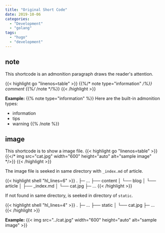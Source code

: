 ```yaml
---
title: "Original Short Code"
date: 2019-10-06
categories:
  - "Development"
  - "golang"
tags:
  - "hugo"
  - "development"
---
```


## note
This shortcode is an admonition paragraph draws the reader's attention.

{{< highlight go "linenos=table" >}}
{{%/* note type="information" */%}}
comment
{{%/* /note */%}}
{{< /highlight >}}

**Example:**
{{% note type="information" %}}
Here are the built-in admonition types:

- information
- tips
- warning
{{% /note %}}

## image
This shortcode is to show a image file.
{{< highlight go "linenos=table" >}}
{{</* img src="cat.jpg"  width="600" height="auto" alt="sample image" */>}}
{{< /highlight >}}

The image file is seeked in same directory with `_index.md` of article.

{{< highlight shell "hl_lines=6" >}}
.
├─ ...
├── content
│   └── blog
│       └── article
│           ├── _index.md
│           └── cat.jpg
├─ ...
{{< /highlight >}}

If not found in same directory, is seeked in directory of `static`.

{{< highlight shell "hl_lines=4" >}}
.
├─ ...
├── static
│   └── cat.jpg
├─ ...
{{< /highlight >}}

**Example:**
{{< img src="../cat.jpg"  width="600" height="auto" alt="sample image" >}}
